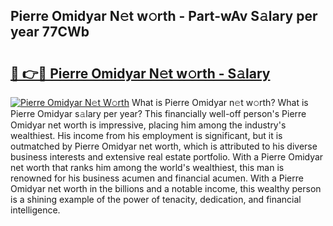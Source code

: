 ## Pierre Omidyar N𝚎t w𝚘rth - Part-wAv S𝚊lary per year 77CWb

# <h2><a href="http://gc1whw.nevu.top/?p=Pierre+Omidyar">🔗 👉🔴 Pierre Omidyar N𝚎t w𝚘rth - S𝚊lary</a></h2>

[![Pierre Omidyar N𝚎t W𝚘rth](https://i.imgur.com/Oavwk0R.jpeg)](http://gc1whw.nevu.top/?p=Pierre+Omidyar)
What is Pierre Omidyar n𝚎t w𝚘rth? What is Pierre Omidyar s𝚊lary per year?
This financially well-off person's Pierre Omidyar net worth is impressive, placing him among the industry's wealthiest. His income from his employment is significant, but it is outmatched by Pierre Omidyar net worth, which is attributed to his diverse business interests and extensive real estate portfolio. With a Pierre Omidyar net worth that ranks him among the world's wealthiest, this man is renowned for his business acumen and financial acumen. With a Pierre Omidyar net worth in the billions and a notable income, this wealthy person is a shining example of the power of tenacity, dedication, and financial intelligence.
